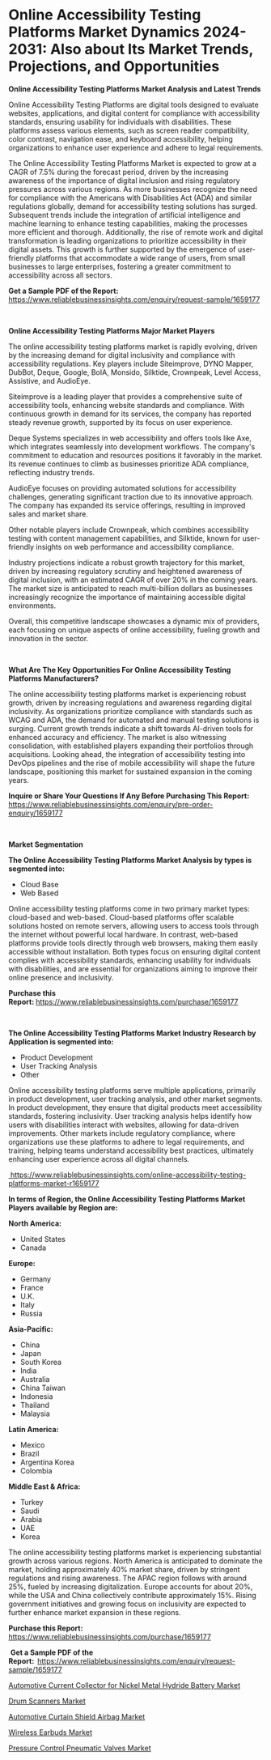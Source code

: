 <p><h1>Online Accessibility Testing Platforms Market Dynamics 2024-2031: Also about Its Market Trends, Projections, and Opportunities</h1></p><p><strong>Online Accessibility Testing Platforms Market Analysis and Latest Trends</strong></p>
<p><p>Online Accessibility Testing Platforms are digital tools designed to evaluate websites, applications, and digital content for compliance with accessibility standards, ensuring usability for individuals with disabilities. These platforms assess various elements, such as screen reader compatibility, color contrast, navigation ease, and keyboard accessibility, helping organizations to enhance user experience and adhere to legal requirements.</p><p>The Online Accessibility Testing Platforms Market is expected to grow at a CAGR of 7.5% during the forecast period, driven by the increasing awareness of the importance of digital inclusion and rising regulatory pressures across various regions. As more businesses recognize the need for compliance with the Americans with Disabilities Act (ADA) and similar regulations globally, demand for accessibility testing solutions has surged. Subsequent trends include the integration of artificial intelligence and machine learning to enhance testing capabilities, making the processes more efficient and thorough. Additionally, the rise of remote work and digital transformation is leading organizations to prioritize accessibility in their digital assets. This growth is further supported by the emergence of user-friendly platforms that accommodate a wide range of users, from small businesses to large enterprises, fostering a greater commitment to accessibility across all sectors.</p></p>
<p><strong>Get a Sample PDF of the Report:&nbsp;</strong> <a href="https://www.reliablebusinessinsights.com/enquiry/request-sample/1659177?utm_campaign=1091&utm_medium=2&utm_source=Github&utm_content=ia&utm_term=28092024&utm_id=online-accessibility-testing-platforms">https://www.reliablebusinessinsights.com/enquiry/request-sample/1659177</a></p>
<p>&nbsp;</p>
<p><strong>Online Accessibility Testing Platforms Major Market Players</strong></p>
<p><p>The online accessibility testing platforms market is rapidly evolving, driven by the increasing demand for digital inclusivity and compliance with accessibility regulations. Key players include Siteimprove, DYNO Mapper, DubBot, Deque, Google, BoIA, Monsido, Silktide, Crownpeak, Level Access, Assistive, and AudioEye. </p><p>Siteimprove is a leading player that provides a comprehensive suite of accessibility tools, enhancing website standards and compliance. With continuous growth in demand for its services, the company has reported steady revenue growth, supported by its focus on user experience.</p><p>Deque Systems specializes in web accessibility and offers tools like Axe, which integrates seamlessly into development workflows. The company's commitment to education and resources positions it favorably in the market. Its revenue continues to climb as businesses prioritize ADA compliance, reflecting industry trends.</p><p>AudioEye focuses on providing automated solutions for accessibility challenges, generating significant traction due to its innovative approach. The company has expanded its service offerings, resulting in improved sales and market share.</p><p>Other notable players include Crownpeak, which combines accessibility testing with content management capabilities, and Silktide, known for user-friendly insights on web performance and accessibility compliance.</p><p>Industry projections indicate a robust growth trajectory for this market, driven by increasing regulatory scrutiny and heightened awareness of digital inclusion, with an estimated CAGR of over 20% in the coming years. The market size is anticipated to reach multi-billion dollars as businesses increasingly recognize the importance of maintaining accessible digital environments.</p><p>Overall, this competitive landscape showcases a dynamic mix of providers, each focusing on unique aspects of online accessibility, fueling growth and innovation in the sector.</p></p>
<p>&nbsp;</p>
<p><strong>What Are The Key Opportunities For Online Accessibility Testing Platforms Manufacturers?</strong></p>
<p><p>The online accessibility testing platforms market is experiencing robust growth, driven by increasing regulations and awareness regarding digital inclusivity. As organizations prioritize compliance with standards such as WCAG and ADA, the demand for automated and manual testing solutions is surging. Current growth trends indicate a shift towards AI-driven tools for enhanced accuracy and efficiency. The market is also witnessing consolidation, with established players expanding their portfolios through acquisitions. Looking ahead, the integration of accessibility testing into DevOps pipelines and the rise of mobile accessibility will shape the future landscape, positioning this market for sustained expansion in the coming years.</p></p>
<p><strong>Inquire or Share Your Questions If Any Before Purchasing This Report:</strong> <a href="https://www.reliablebusinessinsights.com/enquiry/pre-order-enquiry/1659177?utm_campaign=1091&utm_medium=2&utm_source=Github&utm_content=ia&utm_term=28092024&utm_id=online-accessibility-testing-platforms">https://www.reliablebusinessinsights.com/enquiry/pre-order-enquiry/1659177</a></p>
<p>&nbsp;</p>
<p><strong>Market Segmentation</strong></p>
<p><strong>The Online Accessibility Testing Platforms Market Analysis by types is segmented into:</strong></p>
<p><ul><li>Cloud Base</li><li>Web Based</li></ul></p>
<p><p>Online accessibility testing platforms come in two primary market types: cloud-based and web-based. Cloud-based platforms offer scalable solutions hosted on remote servers, allowing users to access tools through the internet without powerful local hardware. In contrast, web-based platforms provide tools directly through web browsers, making them easily accessible without installation. Both types focus on ensuring digital content complies with accessibility standards, enhancing usability for individuals with disabilities, and are essential for organizations aiming to improve their online presence and inclusivity.</p></p>
<p><strong>Purchase this Report:&nbsp;</strong><a href="https://www.reliablebusinessinsights.com/purchase/1659177?utm_campaign=1091&utm_medium=2&utm_source=Github&utm_content=ia&utm_term=28092024&utm_id=online-accessibility-testing-platforms">https://www.reliablebusinessinsights.com/purchase/1659177</a></p>
<p>&nbsp;</p>
<p><strong>The Online Accessibility Testing Platforms Market Industry Research by Application is segmented into:</strong></p>
<p><ul><li>Product Development</li><li>User Tracking Analysis</li><li>Other</li></ul></p>
<p><p>Online accessibility testing platforms serve multiple applications, primarily in product development, user tracking analysis, and other market segments. In product development, they ensure that digital products meet accessibility standards, fostering inclusivity. User tracking analysis helps identify how users with disabilities interact with websites, allowing for data-driven improvements. Other markets include regulatory compliance, where organizations use these platforms to adhere to legal requirements, and training, helping teams understand accessibility best practices, ultimately enhancing user experience across all digital channels.</p></p>
<p><a href="https://www.reliablebusinessinsights.com/online-accessibility-testing-platforms-market-r1659177?utm_campaign=1091&utm_medium=2&utm_source=Github&utm_content=ia&utm_term=28092024&utm_id=online-accessibility-testing-platforms">&nbsp;https://www.reliablebusinessinsights.com/online-accessibility-testing-platforms-market-r1659177</a></p>
<p><strong>In terms of Region, the Online Accessibility Testing Platforms Market Players available by Region are:</strong></p>
<p>
    <p> <strong> North America: </strong>
        <ul>
            <li>United States</li>
            <li>Canada</li>
        </ul>
        </p> 
    <p> <strong> Europe: </strong>
        <ul>
            <li>Germany</li>
            <li>France</li>
            <li>U.K.</li>
            <li>Italy</li>
            <li>Russia</li>
        </ul>
        </p> 
    <p> <strong> Asia-Pacific: </strong>
        <ul>
            <li>China</li>
            <li>Japan</li>
            <li>South Korea</li>
            <li>India</li>
            <li>Australia</li>
            <li>China Taiwan</li>
            <li>Indonesia</li>
            <li>Thailand</li>
            <li>Malaysia</li>
        </ul>
        </p> 
    <p> <strong> Latin America: </strong>
        <ul>
            <li>Mexico</li>
            <li>Brazil</li>
            <li>Argentina Korea</li>
            <li>Colombia</li>
        </ul>
        </p> 
    <p> <strong> Middle East & Africa: </strong>
        <ul>
            <li>Turkey</li>
            <li>Saudi</li>
            <li>Arabia</li>
            <li>UAE</li>
            <li>Korea</li>
        </ul>
    </p>
    </p>
<p><p>The online accessibility testing platforms market is experiencing substantial growth across various regions. North America is anticipated to dominate the market, holding approximately 40% market share, driven by stringent regulations and rising awareness. The APAC region follows with around 25%, fueled by increasing digitalization. Europe accounts for about 20%, while the USA and China collectively contribute approximately 15%. Rising government initiatives and growing focus on inclusivity are expected to further enhance market expansion in these regions.</p></p>
<p><strong>Purchase this Report: </strong><a href="https://www.reliablebusinessinsights.com/purchase/1659177?utm_campaign=1091&utm_medium=2&utm_source=Github&utm_content=ia&utm_term=28092024&utm_id=online-accessibility-testing-platforms">https://www.reliablebusinessinsights.com/purchase/1659177</a></p>
<p>&nbsp;<strong>Get a Sample PDF of the Report:&nbsp;&nbsp;</strong><a href="https://www.reliablebusinessinsights.com/enquiry/request-sample/1659177?utm_campaign=1091&utm_medium=2&utm_source=Github&utm_content=ia&utm_term=28092024&utm_id=online-accessibility-testing-platforms">https://www.reliablebusinessinsights.com/enquiry/request-sample/1659177</a></p>
<p><strong></strong></p>
<p><p><a href="https://issuu.com/reportprime-2/docs/automotive-current-collector-for-ni_f5b6e3bc02e34d?utm_campaign=1091&utm_medium=2&utm_source=Github&utm_content=ia&utm_term=28092024&utm_id=online-accessibility-testing-platforms">Automotive Current Collector for Nickel Metal Hydride Battery Market</a></p><p><a href="https://www.linkedin.com/pulse/global-drum-scanners-industry-research-report-competitive-uolme?utm_campaign=1091&utm_medium=2&utm_source=Github&utm_content=ia&utm_term=28092024&utm_id=online-accessibility-testing-platforms">Drum Scanners Market</a></p><p><a href="https://issuu.com/reportprime-2/docs/automotive-curtain-shield-airbag-ma_61c0632b90faa1?utm_campaign=1091&utm_medium=2&utm_source=Github&utm_content=ia&utm_term=28092024&utm_id=online-accessibility-testing-platforms">Automotive Curtain Shield Airbag Market</a></p><p><a href="https://www.linkedin.com/pulse/wireless-earbuds-market-trends-detailed-study-its-segmentation-d5pde?utm_campaign=1091&utm_medium=2&utm_source=Github&utm_content=ia&utm_term=28092024&utm_id=online-accessibility-testing-platforms">Wireless Earbuds Market</a></p><p><a href="https://github.com/HACHEMALEX/Market-Research-Report-List-1/blob/main/pressure-control-pneumatic-valves-market.md?utm_campaign=1091&utm_medium=2&utm_source=Github&utm_content=ia&utm_term=28092024&utm_id=online-accessibility-testing-platforms">Pressure Control Pneumatic Valves Market</a></p></p>